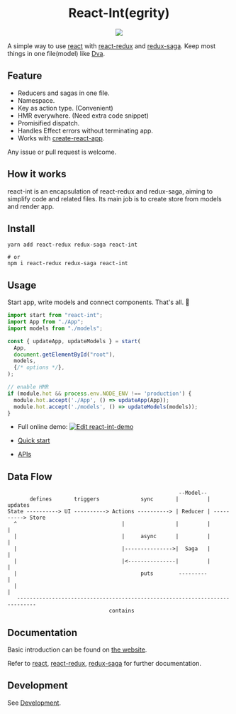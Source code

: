<h1 align="center">
  React-Int(egrity)
</h1>

<p align="center">
  <a href="https://travis-ci.com/leafOfTree/react-int">
      <img src="https://travis-ci.com/leafOfTree/react-int.svg?token=2kNWVmnjedaFy64rtqzp&branch=master" />
  </a>
</p>

A simple way to use [react][0] with [react-redux][1] and [redux-saga][2]. Keep most things in one file(model) like [Dva][3].

## Feature

- Reducers and sagas in one file.
- Namespace.
- Key as action type. (Convenient)
- HMR everywhere. (Need extra code snippet)
- Promisified dispatch.
- Handles Effect errors without terminating app.
- Works with [create-react-app][4].


Any issue or pull request is welcome.

## How it works

react-int is an encapsulation of react-redux and redux-saga, aiming to simplify code and related files. Its main job is to create store from models and render app.

## Install

    yarn add react-redux redux-saga react-int

    # or 
    npm i react-redux redux-saga react-int

## Usage

Start app, write models and connect components. That's all. :tada:

```javascript
import start from "react-int";
import App from "./App";
import models from "./models";

const { updateApp, updateModels } = start(
  App,
  document.getElementById("root"),
  models,
  {/* options */},
);

// enable HMR
if (module.hot && process.env.NODE_ENV !== 'production') {
  module.hot.accept('./App', () => updateApp(App));
  module.hot.accept('./models', () => updateModels(models));
}
```

- Full online demo: [![Edit react-int-demo](https://codesandbox.io/static/img/play-codesandbox.svg)](https://codesandbox.io/s/61wpmyj04r?fontsize=14)

- <a href="https://leafoftree.github.io/react-int/#/quick_start">Quick start</a>

- <a href="https://leafoftree.github.io/react-int/#/apis">APIs</a>

## Data Flow
                                                          --Model-- 
           defines       triggers             sync       |         |   updates
    State ----------> UI ----------> Actions ----------> | Reducer | ----------> Store
      ^                                 |                |         |               |
      |                                 |     async      |         |               |
      |                                 |--------------->|  Saga   |               |
      |                                 |<---------------|         |               |
      |                                       puts        ---------                |
      |                                                                            |
       ----------------------------------------------------------------------------
                                    contains


## Documentation

Basic introduction can be found on [the website](https://leafoftree.github.io/react-int).

Refer to [react][0], [react-redux][1], [redux-saga][2] for further documentation.

## Development

See <a href="https://leafoftree.github.io/react-int/#/development">Development</a>.

[0]: https://github.com/facebook/react
[1]: https://github.com/reduxjs/react-redux
[2]: https://github.com/redux-saga/redux-saga
[3]: https://github.com/dvajs/dva
[4]: https://github.com/facebook/create-react-app
